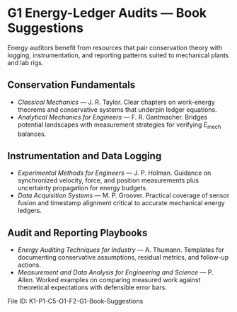 # G1 Energy-Ledger Audits — Book Suggestions

Energy auditors benefit from resources that pair conservation theory with logging, instrumentation, and reporting patterns suited to mechanical plants and lab rigs.

## Conservation Fundamentals
- *Classical Mechanics* — J. R. Taylor. Clear chapters on work-energy theorems and conservative systems that underpin ledger equations.
- *Analytical Mechanics for Engineers* — F. R. Gantmacher. Bridges potential landscapes with measurement strategies for verifying $E_{\text{mech}}$ balances.

## Instrumentation and Data Logging
- *Experimental Methods for Engineers* — J. P. Holman. Guidance on synchronized velocity, force, and position measurements plus uncertainty propagation for energy budgets.
- *Data Acquisition Systems* — M. P. Groover. Practical coverage of sensor fusion and timestamp alignment critical to accurate mechanical energy ledgers.

## Audit and Reporting Playbooks
- *Energy Auditing Techniques for Industry* — A. Thumann. Templates for documenting conservative assumptions, residual metrics, and follow-up actions.
- *Measurement and Data Analysis for Engineering and Science* — P. Allen. Worked examples on comparing measured work against theoretical expectations with defensible error bars.

File ID: K1-P1-C5-O1-F2-G1-Book-Suggestions
